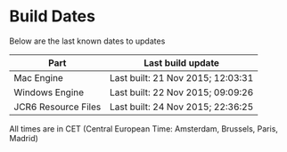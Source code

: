 # Build Dates

Below are the last known dates to updates

Part | Last build update
-----|-----
Mac Engine | Last built: 21 Nov 2015; 12:03:31
Windows Engine | Last built: 22 Nov 2015; 09:09:26
JCR6 Resource Files | Last built: 24 Nov 2015; 22:36:25
All times are in CET (Central European Time: Amsterdam, Brussels, Paris, Madrid)



